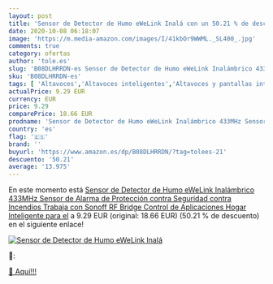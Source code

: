 ```yaml
---
layout: post
title: 'Sensor de Detector de Humo eWeLink Inalá con un 50.21 % de descuento'
date: 2020-10-08 06:18:07
image: 'https://m.media-amazon.com/images/I/41kbOr9WWML._SL400_.jpg'
comments: true
category: ofertas
author: 'tole.es'
slug: 'B08DLHRRDN-es Sensor de Detector de Humo eWeLink Inalámbrico 433MHz...'
sku: 'B08DLHRRDN-es'
tags: [ 'Altavoces','Altavoces inteligentes','Altavoces y pantallas inteligentes Echo','Dispositivos Amazon','Dispositivos Amazon y Accesorios','Electrónica','Equipos de audio y Hi-Fi','Pantallas inteligentes','sonoff', ]
actualPrice: 9.29 EUR
currency: EUR
price: 9.29
comparePrice: 18.66 EUR
prodname: 'Sensor de Detector de Humo eWeLink Inalámbrico 433MHz Sensor de Alarma de Protección contra Seguridad contra Incendios Trabaja con Sonoff RF Bridge Control de Aplicaciones Hogar Inteligente para el'
country: 'es'
flag: '🇪🇸'
brand: ''
buyurl: 'https://www.amazon.es/dp/B08DLHRRDN/?tag=tolees-21'
descuento: '50.21'
average: '13.975'
---
```


En este momento está [Sensor de Detector de Humo eWeLink Inalámbrico 433MHz Sensor de Alarma de Protección contra Seguridad contra Incendios Trabaja con Sonoff RF Bridge Control de Aplicaciones Hogar Inteligente para el](https://www.amazon.es/dp/B08DLHRRDN/?tag=tolees-21) a 9.29 EUR (original: 18.66 EUR) (50.21 %  de descuento) en el siguiente enlace!

[![Sensor de Detector de Humo eWeLink Inalá](https://m.media-amazon.com/images/I/41kbOr9WWML._SL400_.jpg)](https://www.amazon.es/dp/B08DLHRRDN/?tag=tolees-21)

🔎:


[🛒 Aquí!!!](https://www.amazon.es/dp/B08DLHRRDN/?tag=tolees-21)

